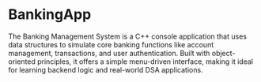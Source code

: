 # BankingApp
The Banking Management System is a C++ console application that uses data structures to simulate core banking functions like account management, transactions, and user authentication. Built with object-oriented principles, it offers a simple menu-driven interface, making it ideal for learning backend logic and real-world DSA applications.

